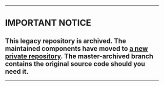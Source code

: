 -------------
# IMPORTANT NOTICE

## This legacy repository is archived. The maintained components have moved to  [a new private repository](https://bitbucket.org/atlassian/atlassian-frontend/). The master-archived branch contains the original source code should you need it.
-------------
